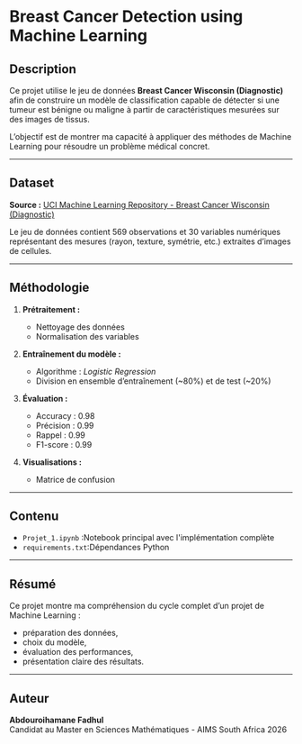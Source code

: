 # Breast Cancer Detection using Machine Learning

## Description
Ce projet utilise le jeu de données **Breast Cancer Wisconsin (Diagnostic)** afin de construire un modèle de classification capable de détecter si une tumeur est bénigne ou maligne à partir de caractéristiques mesurées sur des images de tissus.

L’objectif est de montrer ma capacité à appliquer des méthodes de Machine Learning pour résoudre un problème médical concret.

---

## Dataset
**Source :**
[UCI Machine Learning Repository - Breast Cancer Wisconsin (Diagnostic)](https://archive.ics.uci.edu/dataset/17/breast+cancer+wisconsin+diagnostic)

Le jeu de données contient 569 observations et 30 variables numériques représentant des mesures (rayon, texture, symétrie, etc.) extraites d’images de cellules.

---

##  Méthodologie
1. **Prétraitement :**
   - Nettoyage des données
   - Normalisation des variables

2. **Entraînement du modèle :**
   - Algorithme : *Logistic Regression*
   - Division en ensemble d’entraînement (~80%) et de test (~20%)

3. **Évaluation :**
   - Accuracy : 0.98  
   - Précision : 0.99  
   - Rappel : 0.99  
   - F1-score : 0.99

4. **Visualisations :**
   - Matrice de confusion
---

## Contenu
- `Projet_1.ipynb`  :Notebook principal avec l'implémentation complète
- `requirements.txt`:Dépendances Python 


---

## Résumé
Ce projet montre ma compréhension du cycle complet d’un projet de Machine Learning :
- préparation des données,  
- choix du modèle,  
- évaluation des performances,  
- présentation claire des résultats.

---

## Auteur
**Abdouroihamane Fadhul**  
Candidat au Master en Sciences Mathématiques - AIMS South Africa 2026
